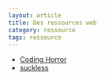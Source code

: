 ```yaml
---
layout: article
title: Des ressources web
category: ressource
tags: ressource
---
```

<!--more-->
+ [Coding Horror](https://blog.codinghorror.com/)
+ [suckless](https://suckless.org/)


